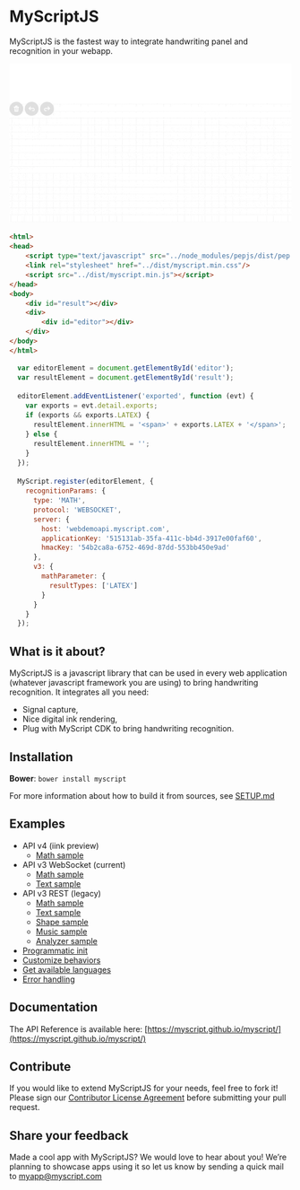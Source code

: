 # MyScriptJS
 
MyScriptJS is the fastest way to integrate handwriting panel and recognition in your webapp.
 
![MyScriptJS preview](./preview.gif)

```html
<html>
<head>
    <script type="text/javascript" src="../node_modules/pepjs/dist/pep.min.js"></script>
    <link rel="stylesheet" href="../dist/myscript.min.css"/>
    <script src="../dist/myscript.min.js"></script>
</head>
<body>
    <div id="result"></div>
    <div>
        <div id="editor"></div>
    </div>
</body>
</html>
```
```js
  var editorElement = document.getElementById('editor');
  var resultElement = document.getElementById('result');

  editorElement.addEventListener('exported', function (evt) {
    var exports = evt.detail.exports;
    if (exports && exports.LATEX) {
      resultElement.innerHTML = '<span>' + exports.LATEX + '</span>';
    } else {
      resultElement.innerHTML = '';
    }
  });

  MyScript.register(editorElement, {
    recognitionParams: {
      type: 'MATH',
      protocol: 'WEBSOCKET',
      server: {
        host: 'webdemoapi.myscript.com',
        applicationKey: '515131ab-35fa-411c-bb4d-3917e00faf60',
        hmacKey: '54b2ca8a-6752-469d-87dd-553bb450e9ad'
      },
      v3: {
        mathParameter: {
          resultTypes: ['LATEX']
        }
      }
    }
  });
```

## What is it about?

MyScriptJS is a javascript library that can be used in every web application (whatever javascript framework you are using) to bring handwriting recognition. 
It integrates all you need:  
* Signal capture,
* Nice digital ink rendering,
* Plug with MyScript CDK to bring handwriting recognition.

## Installation

**Bower**: `bower install myscript`

For more information about how to build it from sources, see [SETUP.md](SETUP.md)

## Examples

* API v4 (iink preview)
    * [Math sample](./samples/websocket_math_iink.html)
* API v3 WebSocket (current)
    * [Math sample](./samples/websocket_math.html)
    * [Text sample](./samples/websocket_text.html)
* API v3 REST (legacy)
    * [Math sample](./samples/rest_math.html)
    * [Text sample](./samples/rest_text.html)
    * [Shape sample](./samples/rest_shape.html)
    * [Music sample](./samples/rest_music.html)
    * [Analyzer sample](./samples/rest_analyzer.html)
* [Programmatic init](./samples/programmatic-init.html)
* [Customize behaviors](./samples/custom_behaviors.html)
* [Get available languages](./samples/get_languages.html)
* [Error handling](./samples/init-error.html)
   
## Documentation

The API Reference is available here: [https://myscript.github.io/myscript/](https://myscript.github.io/myscript/)

## Contribute

If you would like to extend MyScriptJS for your needs, feel free to fork it!
Please sign our [Contributor License Agreement](CONTRIBUTING.md) before submitting your pull request.

## Share your feedback

Made a cool app with MyScriptJS? We would love to hear about you!
We’re planning to showcase apps using it so let us know by sending a quick mail to [myapp@myscript.com](mailto://myapp@myscript.com)

